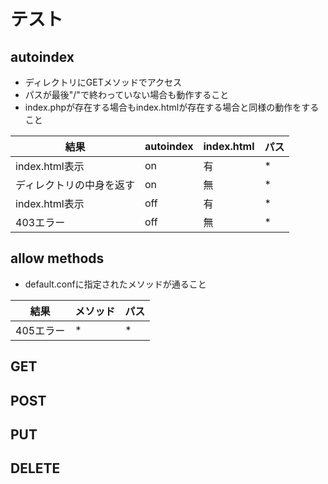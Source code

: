 # テスト
## autoindex
- ディレクトリにGETメソッドでアクセス
- パスが最後"/"で終わっていない場合も動作すること
- index.phpが存在する場合もindex.htmlが存在する場合と同様の動作をすること

|  結果  |  autoindex  |  index.html  |  パス  |
| ---- | ---- | ---- | ---- |
|  index.html表示  |  on  |  有  |  *  |
|  ディレクトリの中身を返す  |  on  |  無  |  *  |
|  index.html表示  |  off  |  有  |  *  |
|  403エラー  |  off  |  無  |  *  |

## allow methods
- default.confに指定されたメソッドが通ること

|  結果  |  メソッド  |  パス  |
| ---- | ---- | ---- |
|  405エラー  |  *  |  *  |


## GET
## POST
## PUT
## DELETE
